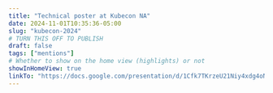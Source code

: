 ```yaml
---
title: "Technical poster at Kubecon NA"
date: 2024-11-01T10:35:36-05:00
slug: "kubecon-2024"
# TURN THIS OFF TO PUBLISH
draft: false
tags: ["mentions"]
# Whether to show on the home view (highlights) or not
showInHomeView: true
linkTo: "https://docs.google.com/presentation/d/1Cfk7TKrzeU21Niy4xdg4oN-TkLGXAyti/edit?usp=sharing"
---
```

